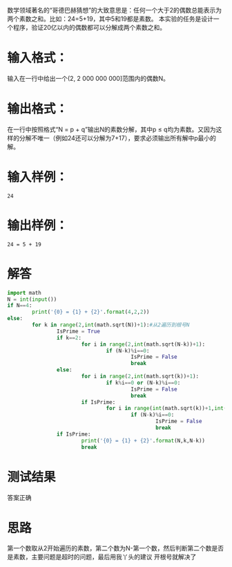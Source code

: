 数学领域著名的“哥德巴赫猜想”的大致意思是：任何一个大于2的偶数总能表示为两个素数之和。比如：24=5+19，其中5和19都是素数。
本实验的任务是设计一个程序，验证20亿以内的偶数都可以分解成两个素数之和。
# 输入格式：
输入在一行中给出一个(2, 2 000 000 000]范围内的偶数N。
# 输出格式：
在一行中按照格式“N = p + q”输出N的素数分解，其中p ≤ q均为素数。又因为这样的分解不唯一（例如24还可以分解为7+17），要求必须输出所有解中p最小的解。
# 输入样例：
`24`
# 输出样例：
`24 = 5 + 19`
# 解答
```python
import math
N = int(input())
if N==4:
        print('{0} = {1} + {2}'.format(4,2,2))
else:
        for k in range(2,int(math.sqrt(N))+1):#从2遍历到根号N
                IsPrime = True
                if k==2:
                        for i in range(2,int(math.sqrt(N-k))+1):
                                if (N-k)%i==0:
                                        IsPrime = False
                                        break        
                else:
                        for i in range(2,int(math.sqrt(k))+1):
                                if k%i==0 or (N-k)%i==0:                        
                                        IsPrime = False
                                        break
                        if IsPrime:                                
                                for i in range(int(math.sqrt(k))+1,int(math.sqrt(N-k))+1):
                                        if (N-k)%i==0:
                                                IsPrime = False
                                                break
                if IsPrime:                        
                        print('{0} = {1} + {2}'.format(N,k,N-k))
                        break                                                                                                
```
# 测试结果
答案正确
# 思路
第一个数取从2开始遍历的素数，第二个数为N-第一个数，然后判断第二个数是否是素数，主要问题是超时的问题，最后用我丫头的建议
开根号就解决了
